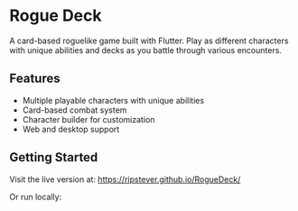 # Rogue Deck

A card-based roguelike game built with Flutter. Play as different characters with unique abilities and decks as you battle through various encounters.

## Features
- Multiple playable characters with unique abilities
- Card-based combat system
- Character builder for customization
- Web and desktop support

## Getting Started
Visit the live version at: https://ripstever.github.io/RogueDeck/

Or run locally:
